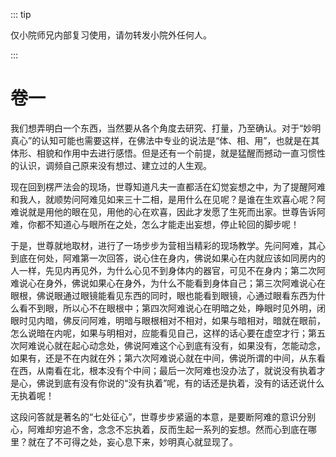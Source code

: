 ::: tip

仅小院师兄内部复习使用，请勿转发小院外任何人。

:::

# 卷一

​          我们想弄明白一个东西，当然要从各个角度去研究、打量，乃至确认。对于“妙明真心”的认知可能也需要这样，在佛法中专业的说法是“体、相、用”，也就是在其体形、相貌和作用中去进行感悟。但是还有一个前提，就是猛醒而撼动一直习惯性的认识，调频自己原来没有想过、建立过的人生观。

​         现在回到楞严法会的现场，世尊知道凡夫一直都活在幻觉妄想之中，为了提醒阿难和我人，就顺势问阿难见如来三十二相，是用什么在见呢？是谁在生欢喜心呢？阿难说就是用他的眼在见，用他的心在欢喜，因此才发愿了生死而出家。世尊告诉阿难，你都不知道心与眼所在之处，怎么才能走出妄想，停止轮回的脚步呢！         

​	于是，世尊就地取材，进行了一场步步为营相当精彩的现场教学。先问阿难，其心到底在何处，阿难第一次回答，说心住在身内，佛说如果心在内就应该如同房内的人一样，先见内再见外，为什么心见不到身体内的器官，可见不在身内；第二次阿难说心在身外，佛说如果心在身外，为什么不能看到身体自己；第三次阿难说心在眼根，佛说眼通过眼镜能看见东西的同时，眼也能看到眼镜，心通过眼看东西为什么看不到眼，所以心不在眼根中；第四次阿难说心在明暗之处，睁眼时见外明，闭眼时见内暗，佛反问阿难，明暗与眼根相对不相对，如果与暗相对，暗就在眼前，怎么说暗在内呢，如果与明相对，应能看见自己，这样的话心要在虚空才行；第五次阿难说心就在起心动念处，佛说阿难这个心到底有没有，如果没有，怎能动念，如果有，还是不在内就在外；第六次阿难说心就在中间，佛说所谓的中间，从东看在西，从南看在北，根本没有个中间；最后一次阿难也没办法了，就说没有执着才是心，佛说到底有没有你说的“没有执着”呢，有的话还是执着，没有的话还说什么无执着呢！

​         这段问答就是著名的“七处征心”，世尊步步紧逼的本意，是要断阿难的意识分别心，阿难却穷追不舍，念念不忘执着，反而生起一系列的妄想。然而心到底在哪里？就在了不可得之处，妄心息下来，妙明真心就显现了。